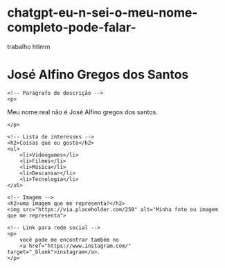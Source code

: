 # chatgpt-eu-n-sei-o-meu-nome-completo-pode-falar-
trabalho htlmm


<!DOCTYPE html>
<html lang="pt-BR">
<head>
    <meta charset="UTF-8">
    <meta name="viewport" content="width=device-width, initial-scale=1.0">
    <title>Minha Página Pessoal</title>
</head>
<body>
    <!-- Título principal -->
    <h1>José Alfino Gregos dos Santos</h1>

    <!-- Parágrafo de descrição -->
    <p>
Meu nome real não é José Alfino gregos dos santos.        
    
    </p>

    <!-- Lista de interesses -->
    <h2>Coisas que eu gosto</h2>
    <ul>
        <li>Videogames</li>
        <li>Filmes</li>
        <li>Música</li>
        <li>Descansar</li>
        <li>Tecnologia</li>
    </ul>

    <!-- Imagem -->
    <h2>uma imagem que me representa?</h2>
    <img src="https://via.placeholder.com/250" alt="Minha foto ou imagem que me representa">

    <!-- Link para rede social -->
    <p>
        você pode me encontrar também no 
        <a href="https://www.instagram.com/" target="_blank">instagram</a>.
    </p>
</body>
</html>
